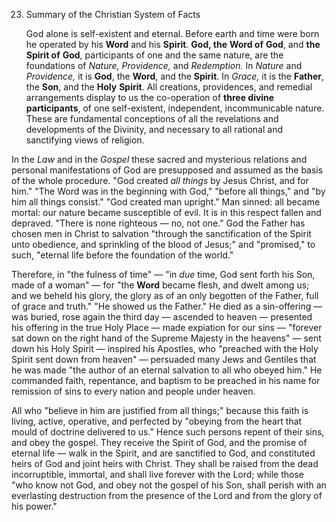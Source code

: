 23. Summary of the Christian System of Facts 

    God alone is self-existent and eternal. Before earth and time were born he operated by his **Word** and his **Spirit**. **God, the** **Word of** **God**, and  **the** **Spirit  of**  **God**, participants  of one and the same nature,  are  the  foundations  of  *Nature,  Providence,*  and *Redemption.* In *Nature* and *Providence,* it is **God**, the **Word**, and the **Spirit**. In *Grace,* it is the **Father**, the **Son**, and the **Holy** **Spirit**. All creations, providences, and remedial arrangements display to us  the  co-operation  of  **three  divine  participants**,  of  one self-existent,  independent,  incommunicable  nature.  These  are fundamental conceptions of all the revelations and developments of the Divinity, and necessary to all rational and sanctifying views of religion. 

In the *Law* and in the *Gospel* these sacred and mysterious relations and personal manifestations of God are presupposed and assumed as the basis of the whole procedure. "God created *all things* by Jesus Christ, and for him." "The Word was in the beginning with God," "before all things," and "by him all things consist." "God created man upright." Man sinned: all became mortal: our nature became susceptible of evil. It is in this respect fallen and depraved. "There is none righteous — no, not one." God the Father has chosen men in Christ to salvation "through the sanctification of the Spirit unto  obedience,  and  sprinkling  of  the  blood  of  Jesus;"  and "promised,"  to  such,  "eternal  life  before  the  foundation  of  the world." 

Therefore, in "the fulness of time" — "in *due* time, God sent forth his Son, made of a woman" — for "the **Word** became flesh, and dwelt among  us;  and  we  beheld  his  glory,  the  glory  as  of  an  only begotten of the Father, full of grace and truth." "He showed us the Father." He died as a sin-offering — was buried, rose again the third day — ascended to heaven — presented his offering in the true Holy Place — made expiation for our sins — "forever sat down on the right hand of the Supreme Majesty in the heavens" — sent down his Holy Spirit — inspired his Apostles, who "preached with the Holy Spirit sent down from heaven" — persuaded many Jews and Gentiles that he was made "the author of an eternal salvation to all who obeyed him."  He  commanded  faith,  repentance,  and  baptism  to  be preached in his name for remission of sins to every nation and people under heaven. 

All who "believe in him are justified from all things;" because this faith is living, active, operative, and perfected by "obeying from the  heart  that  mould  of  doctrine  delivered  to  us."  Hence  such persons repent of their sins, and obey the gospel. They receive the Spirit of God, and the promise of eternal life — walk in the Spirit, and are sanctified to God, and constituted heirs of God and joint heirs with Christ. They shall be raised from the dead incorruptible, immortal, and shall live forever with the Lord; while those "who know not God, and obey not the gospel of his Son, shall perish with an everlasting destruction from the presence of the Lord and from the glory of his power." 

